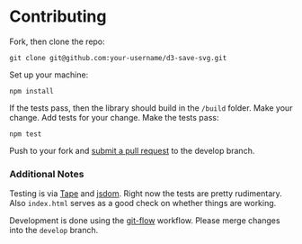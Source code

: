 # Contributing
Fork, then clone the repo:

    git clone git@github.com:your-username/d3-save-svg.git

Set up your machine:

    npm install

If the tests pass, then the library should build in the `/build` folder.
Make your change. Add tests for your change. Make the tests pass:

    npm test

Push to your fork and [submit a pull request](https://github.com/edeno/d3-save-svg/compare/) to the develop branch.

### Additional Notes
Testing is via [Tape](https://github.com/substack/tape) and [jsdom](https://github.com/tmpvar/jsdom). Right now the tests are pretty rudimentary. Also `index.html` serves as a good check on whether things are working.

Development is done using the [git-flow](http://nvie.com/posts/a-successful-git-branching-model/) workflow. Please merge changes into the `develop` branch.
